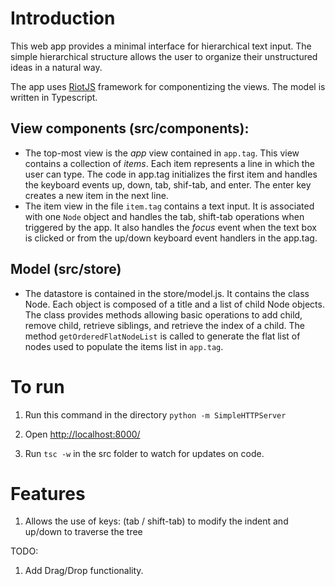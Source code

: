 # Introduction

This web app provides a minimal interface for hierarchical text input. The simple hierarchical structure allows the user to organize their unstructured ideas in a natural way. 

The app uses [RiotJS](http://riotjs.com/) framework for componentizing the views. The model is written in Typescript.

## View components (src/components):
- The top-most view is the *app* view contained in `app.tag`. This view contains a collection of *items*. Each item represents a line in which the user can type. The code in app.tag initializes the first item and handles the keyboard events up, down, tab, shif-tab, and enter. The enter key creates a new item in the next line.
- The item view in the file `item.tag` contains a text input. It is associated with one `Node` object and handles the tab, shift-tab operations when triggered by the app. It also handles the *focus* event when the text box is clicked or from the up/down keyboard event handlers in the app.tag.

## Model (src/store)
- The datastore is contained in the store/model.js. It contains the class Node. Each object is composed of a title and a list of child Node objects. The class provides methods allowing basic operations to add child, remove child, retrieve siblings, and retrieve the index of a child. The method `getOrderedFlatNodeList` is called to generate the flat list of nodes used to populate the items list in `app.tag`.

# To run
1. Run this command in the directory
`python -m SimpleHTTPServer`

2. Open [http://localhost:8000/](http://localhost:8000/)
3. Run `tsc -w` in the src folder to watch for updates on code.

# Features
1. Allows the use of keys: (tab / shift-tab) to modify the indent  and up/down to traverse the tree

TODO:
1. Add Drag/Drop functionality.
